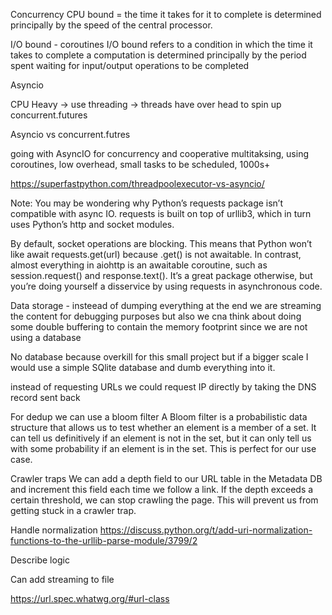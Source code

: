 Concurrency
CPU bound = the time it takes for it to complete is determined principally by the speed of the central processor.

I/O bound - coroutines
 I/O bound refers to a condition in which the time it takes to complete a computation is determined principally by the period spent waiting for input/output operations to be completed

Asyncio

CPU Heavy -> use threading -> threads have over head to spin up
 concurrent.futures


 Asyncio vs concurrent.futres

 going with AsyncIO for concurrency and cooperative multitaksing, using coroutines, low overhead, small tasks to be scheduled, 1000s+

 https://superfastpython.com/threadpoolexecutor-vs-asyncio/




Note: You may be wondering why Python’s requests package isn’t compatible with async IO. requests is built on top of urllib3, which in turn uses Python’s http and socket modules.

By default, socket operations are blocking. This means that Python won’t like await requests.get(url) because .get() is not awaitable. In contrast, almost everything in aiohttp is an awaitable coroutine, such as session.request() and response.text(). It’s a great package otherwise, but you’re doing yourself a disservice by using requests in asynchronous code.


Data storage - insteead of dumping everything at the end we are streaming the content for debugging purposes but also we cna think about doing some double buffering to contain the memory footprint since we are not using a database 

No database because overkill for this small project but if a bigger scale I would use a simple SQlite database and dumb everything into it.


instead of requesting URLs we could request IP directly by taking the DNS record sent back

For dedup we can use a bloom filter A Bloom filter is a probabilistic data structure that allows us to test whether an element is a member of a set. It can tell us definitively if an element is not in the set, but it can only tell us with some probability if an element is in the set. This is perfect for our use case.

Crawler traps
We can add a depth field to our URL table in the Metadata DB and increment this field each time we follow a link. If the depth exceeds a certain threshold, we can stop crawling the page. This will prevent us from getting stuck in a crawler trap.


Handle normalization
https://discuss.python.org/t/add-uri-normalization-functions-to-the-urllib-parse-module/3799/2


Describe logic

Can add streaming to file

https://url.spec.whatwg.org/#url-class
